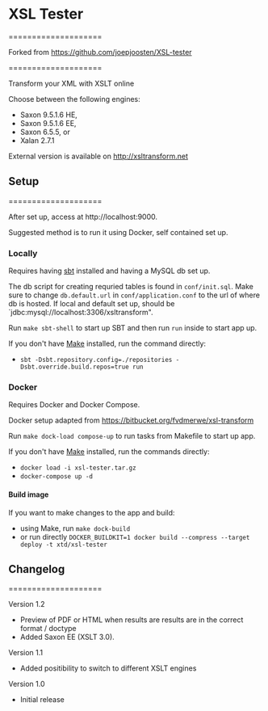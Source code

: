 # XSL Tester
====================

Forked from https://github.com/joepjoosten/XSL-tester

====================

Transform your XML with XSLT online

Choose between the following engines:
- Saxon 9.5.1.6 HE,
- Saxon 9.5.1.6 EE, 
- Saxon 6.5.5, or
- Xalan 2.7.1

External version is available on http://xsltransform.net

## Setup 
====================

After set up, access at http://localhost:9000.

Suggested method is to run it using Docker, self contained set up.

### Locally

Requires having [sbt](https://www.scala-sbt.org/) installed and having a MySQL db set up.

The db script for creating requried tables is found in `conf/init.sql`. Make sure to change `db.default.url` in `conf/application.conf` to the url of where db is hosted. If local and default set up, should be `jdbc:mysql://localhost:3306/xsltransform".

Run `make sbt-shell` to start up SBT and then run `run` inside to start app up.

If you don't have [Make](https://www.gnu.org/software/make/) installed, run the command directly:
- `sbt -Dsbt.repository.config=./repositories -Dsbt.override.build.repos=true run`

### Docker

Requires Docker and Docker Compose.

Docker setup adapted from https://bitbucket.org/fvdmerwe/xsl-transform

Run `make dock-load compose-up` to run tasks from Makefile to start up app.

If you don't have [Make](https://www.gnu.org/software/make/) installed, run the commands directly:
- `docker load -i xsl-tester.tar.gz`
- `docker-compose up -d`

#### Build image

If you want to make changes to the app and build:
- using Make, run `make dock-build`
- or run directly `DOCKER_BUILDKIT=1 docker build --compress --target deploy -t xtd/xsl-tester`

## Changelog
====================

Version 1.2
- Preview of PDF or HTML when results are results are in the correct format / doctype
- Added Saxon EE (XSLT 3.0).


Version 1.1
- Added positibility to switch to different XSLT engines

Version 1.0
- Initial release
